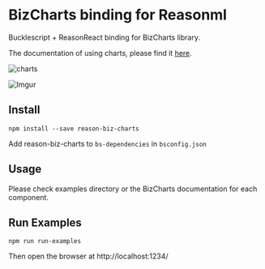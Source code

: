 # BizCharts binding for Reasonml

Bucklescript + ReasonReact binding for BizCharts library.

The documentation of using charts, please find it [here](https://bizcharts.net/products/bizCharts/demo).

![charts](https://user-images.githubusercontent.com/6628666/33157917-b970a70c-d040-11e7-9601-b1da1dbe26ab.png)

![Imgur](https://i.imgur.com/VOTXGu8.gifv)

## Install

```
npm install --save reason-biz-charts
```

Add reason-biz-charts to `bs-dependencies` in `bsconfig.json`

## Usage

Please check examples directory or the BizCharts documentation for each component.

## Run Examples

```
npm run run-examples
```

Then open the browser at http://localhost:1234/
